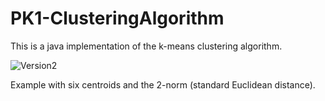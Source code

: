 # PK1-ClusteringAlgorithm
This is a java implementation of the k-means clustering algorithm.

![Version2](https://user-images.githubusercontent.com/22920505/65234394-c4221280-dad4-11e9-912b-ba4d8f3d089a.gif)

Example with six centroids and the 2-norm (standard Euclidean distance).

